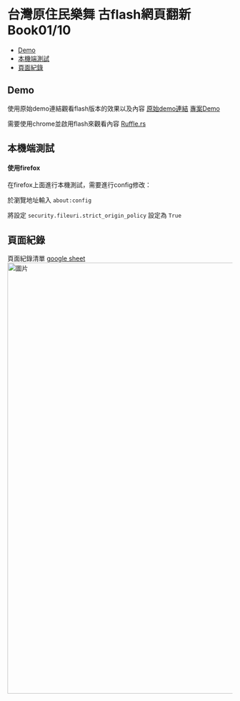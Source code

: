 # 台灣原住民樂舞 古flash網頁翻新Book01/10

- [Demo](#Demo)
- [本機端測試](#本機端測試)
- [頁面紀錄](#頁面紀錄)

## Demo
使用原始demo連結觀看flash版本的效果以及內容
[原始demo連結](https://www.cabindesigntaipei.com/demo/arte/01%20aborigine/index.htm)
[專案Demo](https://williamhsu17.github.io/cabin_art_book01/)

需要使用chrome並啟用flash來觀看內容
[Ruffle.rs](https://ruffle.rs/)

## 本機端測試
#### 使用firefox
在firefox上面進行本機測試，需要進行config修改：

於瀏覽地址輸入 `about:config`

將設定 `security.fileuri.strict_origin_policy` 設定為 `True`

## 頁面紀錄
頁面紀錄清單
[google sheet](https://docs.google.com/spreadsheets/d/1PHfJ_SFV85IWU47ebzinCYQAzxREQXfziOu-12nvDDQ/edit?usp=sharing)
<img width="966" alt="圖片" src="https://github.com/williamhsu17/cabin_art_book01/assets/22971294/a6eba5ec-8592-4a75-a727-e32c27d0589f">
